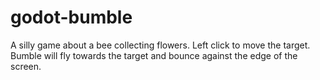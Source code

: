 # godot-bumble
A silly game about a bee collecting flowers.
Left click to move the target.
Bumble will fly towards the target and bounce against the edge of the screen.
